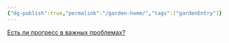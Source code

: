 ```yaml
---
{"dg-publish":true,"permalink":"/garden-home/","tags":["gardenEntry"]}
---
```


[Есть ли прогресс в важных проблемах?](https://helpau-dg.vercel.app/is-there-any-progress/)